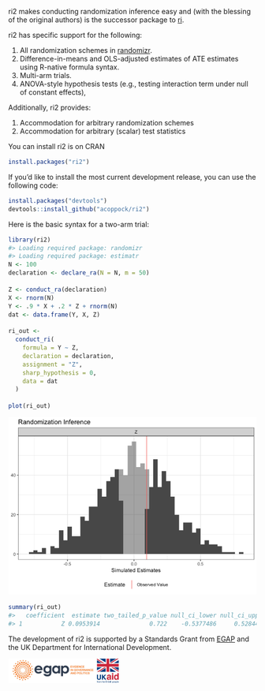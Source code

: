
<!-- README.md is generated from README.Rmd. Please edit that file -->

ri2 makes conducting randomization inference easy and (with the blessing
of the original authors) is the successor package to
[ri](https://cran.r-project.org/web/packages/ri/index.html).

ri2 has specific support for the following:

1.  All randomization schemes in
    [randomizr](http://randomizr.declaredesign.org).
2.  Difference-in-means and OLS-adjusted estimates of ATE estimates
    using R-native formula syntax.
3.  Multi-arm trials.
4.  ANOVA-style hypothesis tests (e.g., testing interaction term under
    null of constant effects),

Additionally, ri2 provides:

1.  Accommodation for arbitrary randomization schemes
2.  Accommodation for arbitrary (scalar) test statistics

You can install ri2 is on CRAN

``` r
install.packages("ri2")
```

If you’d like to install the most current development release, you can
use the following code:

``` r
install.packages("devtools")
devtools::install_github("acoppock/ri2")
```

Here is the basic syntax for a two-arm trial:

``` r
library(ri2)
#> Loading required package: randomizr
#> Loading required package: estimatr
N <- 100
declaration <- declare_ra(N = N, m = 50)

Z <- conduct_ra(declaration)
X <- rnorm(N)
Y <- .9 * X + .2 * Z + rnorm(N)
dat <- data.frame(Y, X, Z)

ri_out <-
  conduct_ri(
    formula = Y ~ Z,
    declaration = declaration,
    assignment = "Z",
    sharp_hypothesis = 0,
    data = dat
  )

plot(ri_out)
```

![](README-unnamed-chunk-4-1.png)<!-- -->

``` r
summary(ri_out)
#>   coefficient  estimate two_tailed_p_value null_ci_lower null_ci_upper
#> 1           Z 0.0953914              0.722    -0.5377486     0.5284404
```

The development of ri2 is supported by a Standards Grant from
[EGAP](http://egap.org) and the UK Department for International
Development.

<img src="EGAP_logo.jpg" height="50px" /><img src="dfid_logo.jpg" height="50px" />
